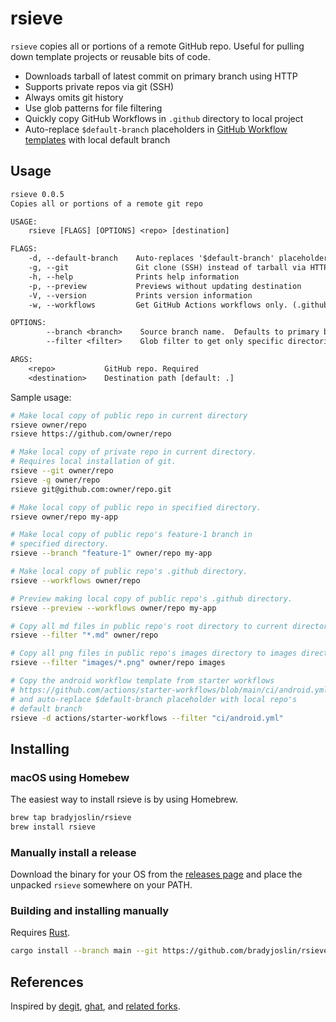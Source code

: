 # rsieve

`rsieve` copies all or portions of a remote GitHub repo. Useful for pulling down template projects or reusable bits of code.

* Downloads tarball of latest commit on primary branch using HTTP
* Supports private repos via git (SSH)
* Always omits git history
* Use glob patterns for file filtering
* Quickly copy GitHub Workflows in `.github` directory to local project
* Auto-replace `$default-branch` placeholders in [GitHub Workflow templates](https://docs.github.com/en/actions/learn-github-actions/sharing-workflows-with-your-organization) with local default branch

## Usage

```txt
rsieve 0.0.5
Copies all or portions of a remote git repo

USAGE:
    rsieve [FLAGS] [OPTIONS] <repo> [destination]

FLAGS:
    -d, --default-branch    Auto-replaces '$default-branch' placeholders
    -g, --git               Git clone (SSH) instead of tarball via HTTP
    -h, --help              Prints help information
    -p, --preview           Previews without updating destination
    -V, --version           Prints version information
    -w, --workflows         Get GitHub Actions workflows only. (.github directory)

OPTIONS:
        --branch <branch>    Source branch name.  Defaults to primary branch
        --filter <filter>    Glob filter to get only specific directories and files

ARGS:
    <repo>           GitHub repo. Required
    <destination>    Destination path [default: .]
```

Sample usage:

```sh
# Make local copy of public repo in current directory
rsieve owner/repo
rsieve https://github.com/owner/repo

# Make local copy of private repo in current directory.
# Requires local installation of git.
rsieve --git owner/repo
rsieve -g owner/repo
rsieve git@github.com:owner/repo.git

# Make local copy of public repo in specified directory.
rsieve owner/repo my-app

# Make local copy of public repo's feature-1 branch in
# specified directory.
rsieve --branch "feature-1" owner/repo my-app

# Make local copy of public repo's .github directory.
rsieve --workflows owner/repo

# Preview making local copy of public repo's .github directory.
rsieve --preview --workflows owner/repo my-app

# Copy all md files in public repo's root directory to current directory.
rsieve --filter "*.md" owner/repo

# Copy all png files in public repo's images directory to images directory
rsieve --filter "images/*.png" owner/repo images

# Copy the android workflow template from starter workflows
# https://github.com/actions/starter-workflows/blob/main/ci/android.yml
# and auto-replace $default-branch placeholder with local repo's
# default branch
rsieve -d actions/starter-workflows --filter "ci/android.yml"
```

## Installing

### macOS using Homebew

The easiest way to install rsieve is by using Homebrew.

```bash
brew tap bradyjoslin/rsieve
brew install rsieve
```

### Manually install a release

Download the binary for your OS from the [releases page](https://github.com/bradyjoslin/rsieve/releases) and place the unpacked `rsieve` somewhere on your PATH.

### Building and installing manually

Requires [Rust](https://www.rust-lang.org/tools/install).

```bash
cargo install --branch main --git https://github.com/bradyjoslin/rsieve
```

## References

Inspired by [degit](https://github.com/tiged/tiged), [ghat](https://github.com/fregante/ghat), and [related forks](https://github.com/psnszsn/degit-rs).
